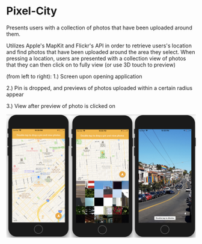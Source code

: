 # Pixel-City

Presents users with a collection of photos that have been uploaded around them.

Utilizes Apple's MapKit and Flickr's API in order to retrieve users's location and find photos that have been uploaded around the area they select. When pressing a location, users are presented with a collection view of photos that they can then click on to fully view (or use 3D touch to preview)

(from left to right):
1.) Screen upon opening application

2.) Pin is dropped, and previews of photos uploaded within a certain radius appear

3.) View after preview of photo is clicked on

![alt text](https://raw.githubusercontent.com/ellarobertson/Pixel-City/master/DemoPhotos/Pixel_City_All_Screens.png)
